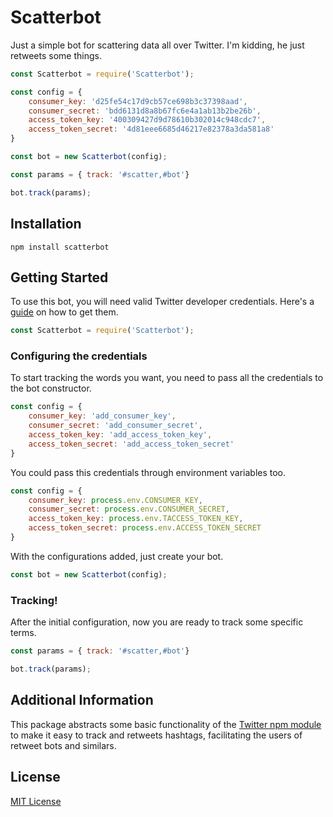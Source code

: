 # Scatterbot

Just a simple bot for scattering data all over Twitter. I'm kidding, he just retweets some things.

```js
const Scatterbot = require('Scatterbot');

const config = {
    consumer_key: 'd25fe54c17d9cb57ce698b3c37398aad',
    consumer_secret: 'bdd6131d8a8b67fc6e4a1ab13b2be26b',
    access_token_key: '400309427d9d78610b302014c948cdc7',
    access_token_secret: '4d81eee6685d46217e82378a3da581a8'
}

const bot = new Scatterbot(config);

const params = { track: '#scatter,#bot'}

bot.track(params);
```

## Installation

`npm install scatterbot`

## Getting Started

To use this bot, you will need valid Twitter developer credentials. Here's a [guide](https://developer.twitter.com/en/apply-for-access) on how to get them.

```js
const Scatterbot = require('Scatterbot');
```

### Configuring the credentials

To start tracking the words you want, you need to pass all the credentials to the bot constructor.

```js
const config = {
    consumer_key: 'add_consumer_key',
    consumer_secret: 'add_consumer_secret',
    access_token_key: 'add_access_token_key',
    access_token_secret: 'add_access_token_secret'
}
```
You could pass this credentials through environment variables too.

```js
const config = {
    consumer_key: process.env.CONSUMER_KEY,
    consumer_secret: process.env.CONSUMER_SECRET,
    access_token_key: process.env.TACCESS_TOKEN_KEY,
    access_token_secret: process.env.ACCESS_TOKEN_SECRET
}
```

With the configurations added, just create your bot.

```js
const bot = new Scatterbot(config);
```

### Tracking!

After the initial configuration, now you are ready to track some specific terms.

```js
const params = { track: '#scatter,#bot'}

bot.track(params);
```

## Additional Information

This package abstracts some basic functionality of the [Twitter npm module](https://www.npmjs.com/package/twitter) to make it easy to track and retweets hashtags, facilitating the users of retweet bots and similars.

## License

[MIT License](LICENSE.md)
